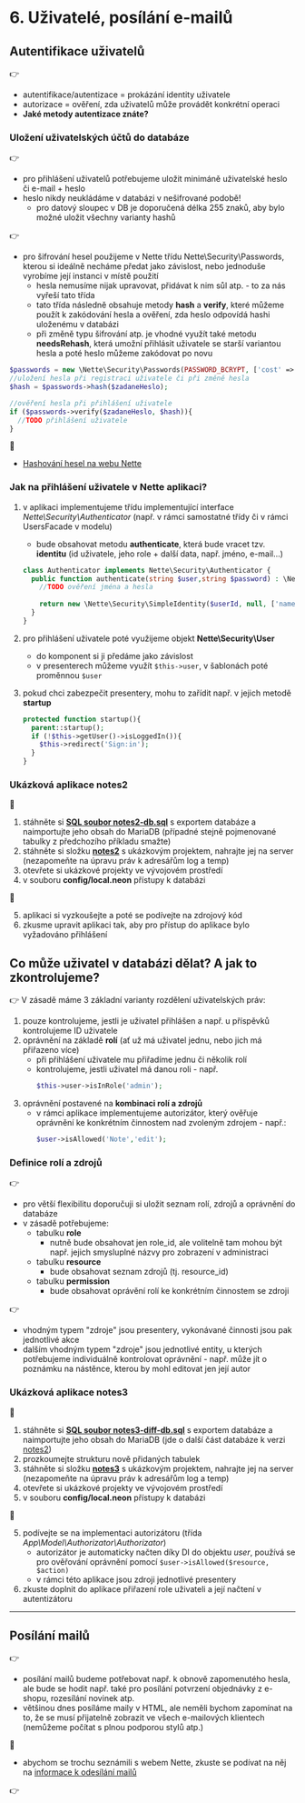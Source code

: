 # 6. Uživatelé, posílání e-mailů

## Autentifikace uživatelů
:point_right:
- autentifikace/autentizace = prokázání identity uživatele
- autorizace = ověření, zda uživatelů může provádět konkrétní operaci
- **Jaké metody autentizace znáte?**

### Uložení uživatelských účtů do databáze
:point_right:
- pro přihlášení uživatelů potřebujeme uložit minimáně uživatelské heslo či e-mail + heslo
- heslo nikdy neukládáme v databázi v nešifrované podobě!
    - pro datový sloupec v DB je doporučená délka 255 znaků, aby bylo možné uložit všechny varianty hashů 

:point_right:
- pro šifrování hesel použijeme v Nette třídu Nette\Security\Passwords, kterou si ideálně necháme předat jako závislost, nebo jednoduše vyrobíme její instanci v místě použití
    - hesla nemusíme nijak upravovat, přidávat k nim sůl atp. - to za nás vyřeší tato třída
    - tato třída následně obsahuje metody **hash** a **verify**, které můžeme použít k zakódování hesla a ověření, zda heslo odpovídá hashi uloženému v databázi
    - při změně typu šifrování atp. je vhodné využít také metodu **needsRehash**, která umožní přihlásit uživatele se starší variantou hesla a poté heslo můžeme zakódovat po novu

```php
$passwords = new \Nette\Security\Passwords(PASSWORD_BCRYPT, ['cost' => 12]);
//uložení hesla při registraci uživatele či při změně hesla
$hash = $passwords->hash($zadaneHeslo);

//ověření hesla při přihlášení uživatele
if ($passwords->verify($zadaneHeslo, $hash)){
  //TODO přihlášení uživatele
}
```

:blue_book:
- [Hashování hesel na webu Nette](https://doc.nette.org/cs/3.1/passwords)

### Jak na přihlášení uživatele v Nette aplikaci?
1. v aplikaci implementujeme třídu implementující interface *Nette\Security\Authenticator* (např. v rámci samostatné třídy či v rámci UsersFacade v modelu)
    - bude obsahovat metodu **authenticate**, která bude vracet tzv. **identitu** (id uživatele, jeho role + další data, např. jméno, e-mail...)

    ```php
    class Authenticator implements Nette\Security\Authenticator {
      public function authenticate(string $user,string $password) : \Nette\Security\IIdentity{
        //TODO ověření jména a hesla    
      
        return new \Nette\Security\SimpleIdentity($userId, null, ['name'=>$userName]);
      }
    }
    ```
2. pro přihlášení uživatele poté využijeme objekt **Nette\Security\User**
    - do komponent si ji předáme jako závislost
    - v presenterech můžeme využít ```$this->user```, v šablonách poté proměnnou ```$user```

3. pokud chci zabezpečit presentery, mohu to zařídit např. v jejich metodě **startup**

   ```php
   protected function startup(){ 
     parent::startup();
     if (!$this->getUser()->isLoggedIn()){
       $this->redirect('Sign:in');
     }
   } 
   ```

### Ukázková aplikace notes2
:mega:
1. stáhněte si **[SQL soubor notes2-db.sql](./notes2-db.sql)** s exportem databáze a naimportujte jeho obsah do MariaDB (případné stejně pojmenované tabulky z předchozího příkladu smažte)
2. stáhněte si složku **[notes2](./notes2)** s ukázkovým projektem, nahrajte jej na server (nezapomeňte na úpravu práv k adresářům log a temp)
3. otevřete si ukázkové projekty ve vývojovém prostředí
4. v souboru **config/local.neon** přístupy k databázi

:mega:

5. aplikaci si vyzkoušejte a poté se podívejte na zdrojový kód
6. zkusme upravit aplikaci tak, aby pro přístup do aplikace bylo vyžadováno přihlášení
 
## Co může uživatel v databázi dělat? A jak to zkontrolujeme?
:point_right:
V zásadě máme 3 základní varianty rozdělení uživatelských práv:
1. pouze kontrolujeme, jestli je uživatel přihlášen a např. u příspěvků kontrolujeme ID uživatele
2. oprávnění na základě **rolí** (ať už má uživatel jednu, nebo jich má přiřazeno více)
    - při přihlášení uživatele mu přiřadíme jednu či několik rolí
    - kontrolujeme, jestli uživatel má danou roli - např.
        ```php
        $this->user->isInRole('admin');
        ```
3. oprávnění postavené na **kombinaci rolí a zdrojů**
    - v rámci aplikace implementujeme autorizátor, který ověřuje oprávnění ke konkrétním činnostem nad zvoleným zdrojem - např.: 
        ```php
        $user->isAllowed('Note','edit');  
        ```

### Definice rolí a zdrojů
:point_right:
- pro větší flexibilitu doporučuji si uložit seznam rolí, zdrojů a oprávnění do databáze
- v zásadě potřebujeme:
    - tabulku **role**
        - nutně bude obsahovat jen role_id, ale volitelně tam mohou být např. jejich smysluplné názvy pro zobrazení v administraci
    - tabulku **resource**
        - bude obsahovat seznam zdrojů (tj. resource_id)
    - tabulku **permission**
        - bude obsahovat oprávění rolí ke konkrétním činnostem se zdroji

:point_right:
- vhodným typem "zdroje" jsou presentery, vykonávané činnosti jsou pak jednotlivé akce
- dalším vhodným typem "zdroje" jsou jednotlivé entity, u kterých potřebujeme individuálně kontrolovat oprávnění - např. může jít o poznámku na nástěnce, kterou by mohl editovat jen její autor
        
### Ukázková aplikace notes3
:mega:
1. stáhněte si **[SQL soubor notes3-diff-db.sql](./notes3-diff-db.sql)** s exportem databáze a naimportujte jeho obsah do MariaDB (jde o další část databáze k verzi [notes2](./notes2-db.sql))
2. prozkoumejte strukturu nově přidaných tabulek
2. stáhněte si složku **[notes3](./notes3)** s ukázkovým projektem, nahrajte jej na server (nezapomeňte na úpravu práv k adresářům log a temp)
3. otevřete si ukázkové projekty ve vývojovém prostředí
4. v souboru **config/local.neon** přístupy k databázi

:mega:

5. podívejte se na implementaci autorizátoru (třída *App\Model\Authorizator\Authorizator*)
    - autorizátor je automaticky načten díky DI do objektu *user*, používá se pro ověřování oprávnění pomocí ```$user->isAllowed($resource, $action)```
    - v rámci této aplikace jsou zdroji jednotlivé presentery
6. zkuste doplnit do aplikace přiřazení role uživateli a její načtení v autentizátoru    

---

## Posílání mailů
:point_right:
- posílání mailů budeme potřebovat např. k obnově zapomenutého hesla, ale bude se hodit např. také pro posílání potvrzení objednávky z e-shopu, rozesílání novinek atp.
- většinou dnes posíláme maily v HTML, ale neměli bychom zapomínat na to, že se musí přijatelně zobrazit ve všech e-mailových klientech (nemůžeme počítat s plnou podporou stylů atp.) 

:blue_book:
- abychom se trochu seznámili s webem Nette, zkuste se podívat na něj na  [informace k odesílání mailů](https://doc.nette.org/cs/3.1/mailing)

:point_right:
```php

```